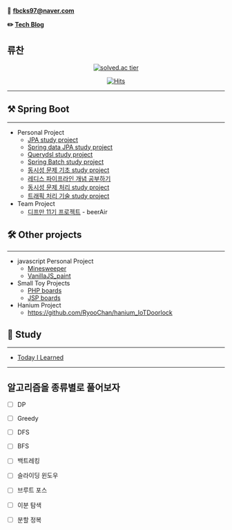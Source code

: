 📧 **fbcks97@naver.com**

**✏️ [Tech Blog](https://hello-backend.tistory.com/)**

## 류찬
<div align="center">
    
[![solved.ac tier](http://mazassumnida.wtf/api/generate_badge?boj=fbcks97)](https://solved.ac/fbcks97)

[![Hits](https://hits.seeyoufarm.com/api/count/incr/badge.svg?url=https%3A%2F%2Fgithub.com%2FRyooChan&count_bg=%2379C83D&title_bg=%23555555&icon=&icon_color=%23E7E7E7&title=hits&edge_flat=false)](https://hits.seeyoufarm.com)
    
</div>

---
## ⚒ Spring Boot 

---

- Personal Project
    - [JPA study project](https://github.com/RyooChan/jpabook)
    - [Spring data JPA study project](https://github.com/RyooChan/data-jpa)
    - [Querydsl study project](https://github.com/RyooChan/querydsl)
    - [Spring Batch study project](https://github.com/RyooChan/SpringBatchStudy)
    - [동시성 문제 기초 study project](https://github.com/RyooChan/stock)
    - [레디스 파이프라인 개념 공부하기](https://github.com/RyooChan/redis-pipeline)
    - [동시성 문제 처리 study project](https://github.com/RyooChan/coffee_traffic_study)
    - [트래픽 처리 기술 study project](https://github.com/RyooChan/nyam-nyam-good)
- Team Project
    - [디프만 11기 프로젝트](https://github.com/RyooChan/sulsul-BE/tree/dev) - beerAir
    

## 🛠 Other projects

---

- javascript Personal Project
    - [Minesweeper](https://github.com/RyooChan/MineSweeper)
    - [VanillaJS_paint](https://github.com/RyooChan/vanillaJS_paint)
- Small Toy Projects
    - [PHP boards](https://github.com/RyooChan/PHPboard)
    - [JSP boards](https://github.com/RyooChan/JSP_CRUD)
- Hanium Project
    - https://github.com/RyooChan/hanium_IoTDoorlock

## 📗 Study

---

- [Today I Learned](https://github.com/RyooChan/TIL)

---

## 알고리즘을 종류별로 풀어보자

- [ ] DP
- [ ] Greedy
- [ ] DFS
- [ ] BFS
- [ ] 백트레킹
- [ ] 슬라이딩 윈도우
- [ ] 브루트 포스
- [ ] 이분 탐색
- [ ] 분할 정복


